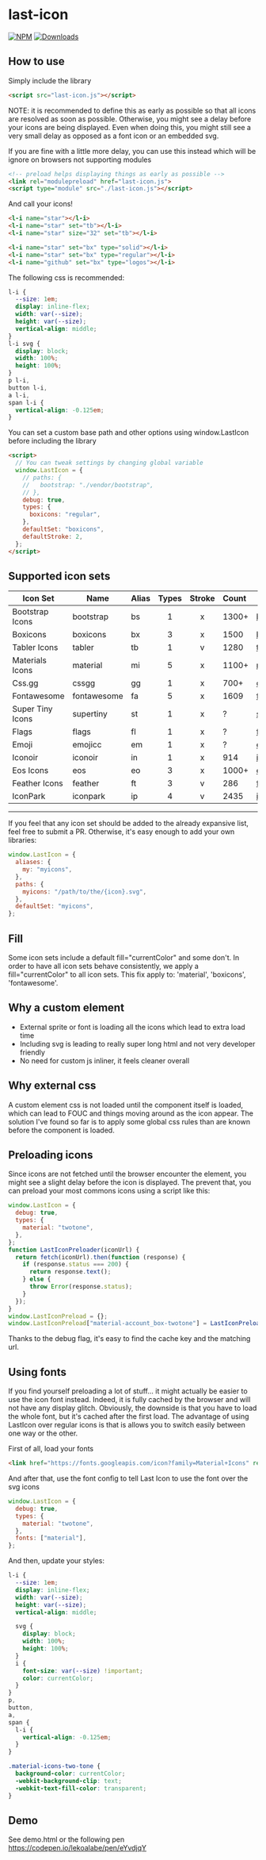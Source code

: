 # last-icon



[![NPM](https://nodei.co/npm/last-icon.png?mini=true)](https://nodei.co/npm/last-icon/)
[![Downloads](https://img.shields.io/npm/dt/last-icon.svg)](https://www.npmjs.com/package/last-icon)

## How to use

Simply include the library

```html
<script src="last-icon.js"></script>
```

NOTE: it is recommended to define this as early as possible so that all icons are resolved as soon
as possible. Otherwise, you might see a delay before your icons are being displayed.
Even when doing this, you might still see a very small delay as opposed as a font icon or an embedded svg.

If you are fine with a little more delay, you can use this instead which will be ignore on browsers
not supporting modules

```html
<!-- preload helps displaying things as early as possible -->
<link rel="modulepreload" href="last-icon.js">
<script type="module" src="./last-icon.js"></script>
```

And call your icons!

```html
<l-i name="star"></l-i>
<l-i name="star" set="tb"></l-i>
<l-i name="star" size="32" set="tb"></l-i>

<l-i name="star" set="bx" type="solid"></l-i>
<l-i name="star" set="bx" type="regular"></l-i>
<l-i name="github" set="bx" type="logos"></l-i>
```

The following css is recommended:

```css
l-i {
  --size: 1em;
  display: inline-flex;
  width: var(--size);
  height: var(--size);
  vertical-align: middle;
}
l-i svg {
  display: block;
  width: 100%;
  height: 100%;
}
p l-i,
button l-i,
a l-i,
span l-i {
  vertical-align: -0.125em;
}
```

You can set a custom base path and other options
using window.LastIcon before including the library

```html
<script>
  // You can tweak settings by changing global variable
  window.LastIcon = {
    // paths: {
    //   bootstrap: "./vendor/bootstrap",
    // },
    debug: true,
    types: {
      boxicons: "regular",
    },
    defaultSet: "boxicons",
    defaultStroke: 2,
  };
</script>
```

## Supported icon sets

|Icon Set          |Name       | Alias | Types |Stroke |Count |Website |
|---               |---        |---    | :-:   |:-:    |:--   |---     |
|Bootstrap Icons   |bootstrap  |bs     | 1     | x     |1300+ |[bootstrap](https://icons.getbootstrap.com/)
|Boxicons          |boxicons   |bx     | 3     | x     |1500  |[boxicons](https://boxicons.com/)
|Tabler Icons      |tabler     |tb     | 1     | v     |1280  |[tabler](https://tablericons.com/)
|Materials Icons   |material   |mi     | 5     | x     |1100+ |[material](https://fonts.google.com/icons?selected=Material+Icons)
|Css.gg            |cssgg      |gg     | 1     | x     |700+  |[cssgg](https://css.gg/)
|Fontawesome       |fontawesome|fa     | 5     | x     |1609  |[fontawesome](https://fontawesome.com/cheatsheet)
|Super Tiny Icons  |supertiny  |st     | 1     | x     |?     |[supertiny](https://github.com/edent/SuperTinyIcons)
|Flags             |flags      |fl     | 1     | x     |?     |[flags](https://github.com/ducin/flag-svg-collection/)
|Emoji             |emojicc    |em     | 1     | x     |?     |[emojicc](https://github.com/buildbreakdo/emoji-cc/)
|Iconoir           |iconoir    |in     | 1     | x     |914   |[iconoir](https://iconoir.com/)
|Eos Icons         |eos        |eo     | 3     | x     |1000+ |[eos](https://eos-icons.com/)
|Feather Icons     |feather    |ft     | 3     | v     |286   |[feather](https://feathericons.com/)
|IconPark          |iconpark   |ip     | 4     | v     |2435  |[iconpark](https://iconpark.oceanengine.com/official)

___ 

If you feel that any icon set should be added to the already expansive list,
feel free to submit a PR. Otherwise, it's easy enough to add your own libraries:

```js
window.LastIcon = {
  aliases: {
    my: "myicons",
  },
  paths: {
    myicons: "/path/to/the/{icon}.svg",
  },
  defaultSet: "myicons",
};
```

## Fill

Some icon sets include a default fill="currentColor" and some don't. In order
to have all icon sets behave consistently, we apply a fill="currentColor" to all
icon sets. This fix apply to: 'material', 'boxicons', 'fontawesome'.

## Why a custom element

- External sprite or font is loading all the icons which lead to extra load time
- Including svg is leading to really super long html and not very developer friendly
- No need for custom js inliner, it feels cleaner overall

## Why external css

A custom element css is not loaded until the component itself is loaded, which
can lead to FOUC and things moving around as the icon appear.
The solution I've found so far is to apply some global css rules than are known
before the component is loaded.

## Preloading icons

Since icons are not fetched until the browser encounter the element, you might see
a slight delay before the icon is displayed. The prevent that, you can
preload your most commons icons using a script like this:

```js
window.LastIcon = {
  debug: true,
  types: {
    material: "twotone",
  },
};
function LastIconPreloader(iconUrl) {
  return fetch(iconUrl).then(function (response) {
    if (response.status === 200) {
      return response.text();
    } else {
      throw Error(response.status);
    }
  });
}
window.LastIconPreload = {};
window.LastIconPreload["material-account_box-twotone"] = LastIconPreloader("https://cdn.jsdelivr.net/npm/@material-icons/svg@1.0.10/svg/account_box/twotone.svg");
```

Thanks to the debug flag, it's easy to find the cache key and the matching url.

## Using fonts

If you find yourself preloading a lot of stuff... it might actually be easier to use the icon font instead. Indeed, it
is fully cached by the browser and will not have any display glitch. Obviously, the downside is that you have
to load the whole font, but it's cached after the first load. The advantage of using LastIcon over regular icons
is that is allows you to switch easily between one way or the other.

First of all, load your fonts

```html
<link href="https://fonts.googleapis.com/icon?family=Material+Icons" rel="stylesheet" /> <link href="https://fonts.googleapis.com/icon?family=Material+Icons+Two+Tone" rel="stylesheet" />
```

And after that, use the font config to tell Last Icon to use the font over the svg icons

```js
window.LastIcon = {
  debug: true,
  types: {
    material: "twotone",
  },
  fonts: ["material"],
};
```

And then, update your styles:

```css
l-i {
  --size: 1em;
  display: inline-flex;
  width: var(--size);
  height: var(--size);
  vertical-align: middle;

  svg {
    display: block;
    width: 100%;
    height: 100%;
  }
  i {
    font-size: var(--size) !important;
    color: currentColor;
  }
}
p,
button,
a,
span {
  l-i {
    vertical-align: -0.125em;
  }
}

.material-icons-two-tone {
  background-color: currentColor;
  -webkit-background-clip: text;
  -webkit-text-fill-color: transparent;
}
```

## Demo

See demo.html or the following pen https://codepen.io/lekoalabe/pen/eYvdjqY
